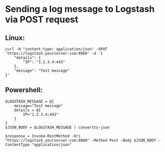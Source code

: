# Sending a log message to Logstash via POST request

## Linux:

```
curl -H "content-type: application/json" -XPUT 'https://logstash.yourserver.com:8080' -d '{ 
    "details": {
        "IP": "1.2.3.4:443"
    },
    "message": "Test message"
}'
```

## Powershell:

```
$LOGSTASH_MESSAGE = @{
    message="Test message"
    details = @{
        IP="1.2.3.4:443"
    }
}
$JSON_BODY = $LOGSTASH_MESSAGE | convertto-json

$response = Invoke-RestMethod -Uri "https://logstash.yourserver.com:8080" -Method Post -Body $JSON_BODY -ContentType "application/json"
```

